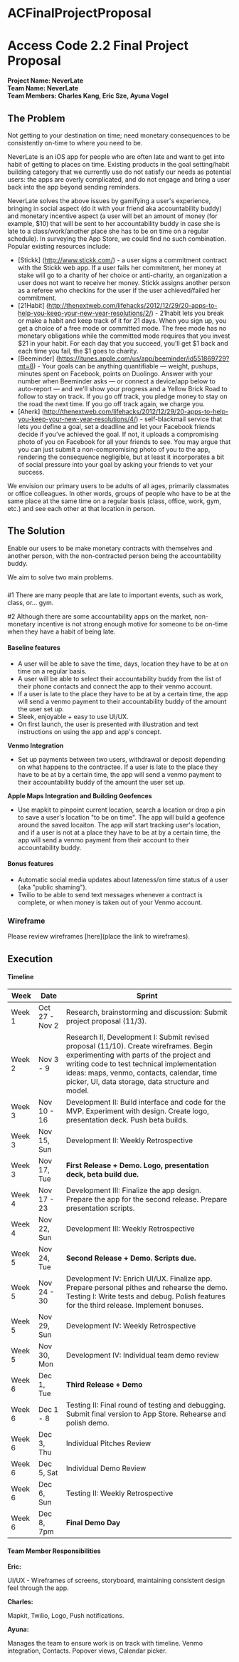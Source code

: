 # ACFinalProjectProposal


# Access Code 2.2 Final Project Proposal

**Project Name: NeverLate**  
**Team Name: NeverLate**  
**Team Members: Charles Kang, Eric Sze, Ayuna Vogel**  

## The Problem   

Not getting to your destination on time; need monetary consequences to be consistently on-time to where you need to be.  

NeverLate is an iOS app for people who are often late and want to get into habit of getting to places on time.
Existing products in the goal setting/habit building category that we currently use do not satisfy our needs as potential users: the apps are overly complicated, and do not engage and bring a user back into the app beyond sending reminders.        

NeverLate solves the above issues by gamifying a user's experience, bringing in social aspect (do it with your friend aka accountability buddy) and monetary incentive aspect (a user will bet an amount of money (for example, $10) that will be sent to her accountability buddy in case she is late to a class/work/another place she has to be on time on a regular schedule). In surveying the App Store, we could find no such combination. Popular existing resources include:

* [Stickk] (http://www.stickk.com/) - a user signs a commitment contract with the Stickk web app. If a user fails her commitment, her money at stake will go to a charity of her choice or anti-charity, an organization a user does not want to receive her money. Stickk assigns another person as a referee who checkins for the user if the user achieved/failed her commitment. 
* [21Habit] (http://thenextweb.com/lifehacks/2012/12/29/20-apps-to-help-you-keep-your-new-year-resolutions/2/) - 21habit lets you break or make a habit and keep track of it for 21 days. When you sign up, you get a choice of a free mode or committed mode. The free mode has no monetary obligations while the committed mode requires that you invest $21 in your habit. For each day that you succeed, you’ll get $1 back and each time you fail, the $1 goes to charity.
* [Beeminder] (https://itunes.apple.com/us/app/beeminder/id551869729?mt=8) - Your goals can be anything quantifiable — weight, pushups, minutes spent on Facebook, points on Duolingo. Answer with your number when Beeminder asks — or connect a device/app below to auto-report — and we'll show your progress and a Yellow Brick Road to follow to stay on track. If you go off track, you pledge money to stay on the road the next time. If you go off track again, we charge you.
* [Aherk] (http://thenextweb.com/lifehacks/2012/12/29/20-apps-to-help-you-keep-your-new-year-resolutions/4/) - self-blackmail service that lets you define a goal, set a deadline and let your Facebook friends decide if you’ve achieved the goal. If not, it uploads a compromising photo of you on Facebook for all your friends to see. You may argue that you can just submit a non-compromising photo of you to the app, rendering the consequence negligible, but at least it incorporates a bit of social pressure into your goal by asking your friends to vet your success.


We envision our primary users to be adults of all ages, primarily classmates or office colleagues. In other words, groups of people who have to be at the same place at the same time on a regular basis (class, office, work, gym, etc.) and see each other at that location in person.

## The Solution 

Enable our users to be make monetary contracts with themselves and another person, with the non-contracted person being the accountability buddy.

We aim to solve two main problems. 

###
\#1 There are many people that are late to important events, such as work, class, or... gym.

\#2 Although there are some accountability apps on the market, non-monetary incentive is not strong enough motive for someone to be on-time when they have a habit of being late.

#### Baseline features

* A user will be able to save the time, days, location they have to be at on time on a regular basis. 
* A user will be able to select their accountability buddy from the list of their phone contacts and connect the app to their venmo account. 
* If a user is late to the place they have to be at by a certain time, the app will send a venmo payment to their accountability buddy of the amount the user set up. 
* Sleek, enjoyable + easy to use UI/UX.
* On first launch, the user is presented with illustration and text instructions on using the app and app's concept.

**Venmo Integration**
* Set up payments between two users, withdrawal or deposit depending on what happens to the contractee. If a user is late to the place they have to be at by a certain time, the app will send a venmo payment to their accountability buddy of the amount the user set up.  

**Apple Maps Integration and Building Geofences**
* Use mapkit to pinpoint current location, search a location or drop a pin to save a user's location "to be on time". The app will build a geofence around the saved locaiton. The app will start tracking user's location, and if a user is not at a place they have to be at by a certain time, the app will send a venmo payment from their account to their accountability buddy. 

#### Bonus features

* Automatic social media updates about lateness/on time status of a user (aka "public shaming").  
* Twilio to be able to send text messages whenever a contract is complete, or when money is taken out of your Venmo account.  


### Wireframe
Please review wireframes [here](place the link to wireframes).

## Execution

#### Timeline

| Week | Date | Sprint | 
|----|----|---|
| Week 1 | Oct 27 - Nov 2 | Research, brainstorming and discussion: Submit project proposal (11/3). |
| Week 2 | Nov 3 - 9 | Research II, Development I: Submit revised proposal (11/10). Create wireframes. Begin experimenting with parts of the project and writing code to test technical implementation ideas: maps, venmo, contacts, calendar, time picker, UI, data storage, data structure and model. |
| Week 3 | Nov 10 - 16 | Development II: Build interface and code for the MVP. Experiment with design. Create logo, presentation deck. Push beta builds. |
| Week 3 | Nov 15, Sun | Development II: Weekly Retrospective |
| Week 3 | Nov 17, Tue | **First Release + Demo. Logo, presentation deck, beta build due.** |
| Week 4 | Nov 17 - 23 | Development III: Finalize the app design. Prepare the app for the second release. Prepare presentation scripts. |
| Week 4 | Nov 22, Sun | Development III: Weekly Retrospective |
| Week 5 | Nov 24, Tue | **Second Release + Demo. Scripts due.** |
| Week 5 | Nov 24 - 30 | Development IV: Enrich UI/UX. Finalize app. Prepare personal pithes and rehearse the demo. Testing I: Write tests and debug. Polish features for the third release. Implement bonuses.|
| Week 5 | Nov 29, Sun | Development IV: Weekly Retrospective |
| Week 5 | Nov 30, Mon | Development IV: Individual team demo review |
| Week 6 | Dec 1, Tue | **Third Release + Demo** |
| Week 6 | Dec 1 - 8 | Testing II: Final round of testing and debugging. Submit final version to App Store. Rehearse and polish demo. |
| Week 6 | Dec 3, Thu | Individual Pitches Review |
| Week 6 | Dec 5, Sat | Individual Demo Review |
| Week 6 | Dec 6, Sun | Testing II: Weekly Retrospective |
| Week 6 | Dec 8, 7pm | **Final Demo Day** |

#### Team Member Responsibilities

**Eric:**

UI/UX - Wireframes of screens, storyboard, maintaining consistent design feel through the app.

**Charles:**

Mapkit, Twilio, Logo, Push notifications.

**Ayuna:**

Manages the team to ensure work is on track with timeline. Venmo integration, Contacts. Popover views, Calendar picker. 

